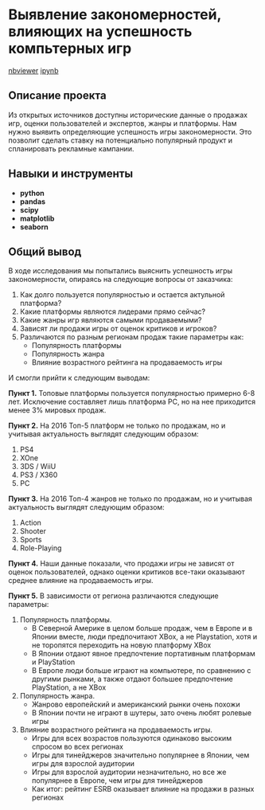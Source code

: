 # Выявление закономерностей, влияющих на успешность компьтерных игр
[nbviewer](https://nbviewer.org/github/lowlet69/portfolio/blob/main/success%20of%20computer%20games/P1.ipynb) [ipynb](https://github.com/lowlet69/portfolio/blob/main/success%20of%20computer%20games/P1.ipynb)

## Описание проекта

Из открытых источников доступны исторические данные о продажах игр, оценки пользователей и экспертов, жанры и платформы. Нам нужно выявить определяющие успешность игры закономерности. Это позволит сделать ставку на потенциально популярный продукт и спланировать рекламные кампании.



## Навыки и инструменты

- **python**
- **pandas**
- **scipy**
- **matplotlib**
- **seaborn**

## 

## Общий вывод

В ходе исследования мы попытались выяснить успешность игры закономерности, опираясь на следующие вопросы от заказчика:
1. Как долго пользуется популярностью и остается актульной платформа?
2. Какие платформы являются лидерами прямо сейчас?
3. Какие жанры игр являются самыми продаваемыми?
4. Зависят ли продажи игры от оценок критиков и игроков?
5. Различаются по разным регионам продаж такие параметры как:
    - Популярность платформы
    - Популярность жанра
    - Влияние возрастного рейтинга на продаваемость игры

И смогли прийти к следующим выводам:

**Пункт 1.** Топовые платформы пользуется популярностью примерно 6-8 лет. Исключение составляет лишь платформа PC, но на нее приходится менее 3% мировых продаж.

**Пункт 2.** На 2016 Топ-5 платформ не только по продажам, но и учитывая актуальность выглядят следующим образом:
1. PS4
2. XOne
3. 3DS / WiiU
4. PS3 / X360
5. PC

**Пункт 3.** На 2016 Топ-4 жанров не только по продажам, но и учитывая актуальность выглядят следующим образом:
1. Action
2. Shooter
3. Sports
4. Role-Playing

**Пункт 4.** Наши данные показали, что продажи игры не зависят от оценок пользователей, однако оценки критиков все-таки оказывают среднее влияние на продаваемость игры.

**Пункт 5.** В зависимости от региона различаются следующие параметры:
1. Популярность платформы.
    - В Северной Америке в целом больше продаж, чем в Европе и в Японии вместе, люди предпочитают XBox, а не Playstation, хотя и не торопятся переходить на новую платформу XBox
    - В Японии отдают явное предпочтение портативным платформам и PlayStation
    - В Европе люди больше играют на компьютере, по сравнению с другими рынками, а также отдают большее предпочтение PlayStation, а не XBox
2. Популярность жанра.
    - Жанрово европейский и американский рынки очень похожи
    - В Японии почти не играют в шутеры, зато очень любят ролевые игры
3. Влияние возрастного рейтинга на продаваемость игры.
    - Игры для всех возрастов пользуются одинаково высоким спросом во всех регионах
    - Игры для тинейджеров значительно популярнее в Японии, чем игры для взрослой аудитории
    - Игры для взрослой аудитории незначительно, но все же популярнее в Европе, чем игры для тинейджеров
    - Как итог: рейтинг ESRB оказывает влияние на продажи в разных регионах
